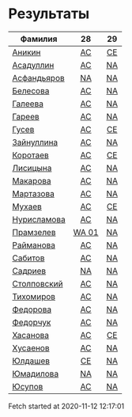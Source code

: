 # Результаты
Фамилия | 28| 29
---|:---:|:---:
[Аникин](Аникин/README.md)  | [AC](Аникин/28.md) | [CE](Аникин/29.md)
[Асадуллин](Асадуллин/README.md)  | [AC](Асадуллин/28.md) | [NA](Асадуллин/29.md)
[Асфандьяров](Асфандьяров/README.md)  | [NA](Асфандьяров/28.md) | [NA](Асфандьяров/29.md)
[Белесова](Белесова/README.md)  | [AC](Белесова/28.md) | [NA](Белесова/29.md)
[Галеева](Галеева/README.md)  | [AC](Галеева/28.md) | [NA](Галеева/29.md)
[Гареев](Гареев/README.md)  | [AC](Гареев/28.md) | [NA](Гареев/29.md)
[Гусев](Гусев/README.md)  | [AC](Гусев/28.md) | [CE](Гусев/29.md)
[Зайнуллина](Зайнуллина/README.md)  | [AC](Зайнуллина/28.md) | [NA](Зайнуллина/29.md)
[Коротаев](Коротаев/README.md)  | [AC](Коротаев/28.md) | [CE](Коротаев/29.md)
[Лисицына](Лисицына/README.md)  | [AC](Лисицына/28.md) | [NA](Лисицына/29.md)
[Макарова](Макарова/README.md)  | [AC](Макарова/28.md) | [NA](Макарова/29.md)
[Мартазова](Мартазова/README.md)  | [AC](Мартазова/28.md) | [NA](Мартазова/29.md)
[Мухаев](Мухаев/README.md)  | [AC](Мухаев/28.md) | [CE](Мухаев/29.md)
[Нурисламова](Нурисламова/README.md)  | [AC](Нурисламова/28.md) | [NA](Нурисламова/29.md)
[Прамзелев](Прамзелев/README.md)  | [WA 01](Прамзелев/28.md) | [NA](Прамзелев/29.md)
[Райманова](Райманова/README.md)  | [AC](Райманова/28.md) | [NA](Райманова/29.md)
[Сабитов](Сабитов/README.md)  | [AC](Сабитов/28.md) | [NA](Сабитов/29.md)
[Садриев](Садриев/README.md)  | [NA](Садриев/28.md) | [NA](Садриев/29.md)
[Столповский](Столповский/README.md)  | [AC](Столповский/28.md) | [NA](Столповский/29.md)
[Тихомиров](Тихомиров/README.md)  | [AC](Тихомиров/28.md) | [NA](Тихомиров/29.md)
[Федорова](Федорова/README.md)  | [AC](Федорова/28.md) | [NA](Федорова/29.md)
[Федорчук](Федорчук/README.md)  | [AC](Федорчук/28.md) | [NA](Федорчук/29.md)
[Хасанова](Хасанова/README.md)  | [AC](Хасанова/28.md) | [CE](Хасанова/29.md)
[Хусаенов](Хусаенов/README.md)  | [AC](Хусаенов/28.md) | [NA](Хусаенов/29.md)
[Юлдашев](Юлдашев/README.md)  | [CE](Юлдашев/28.md) | [NA](Юлдашев/29.md)
[Юмадилова](Юмадилова/README.md)  | [NA](Юмадилова/28.md) | [NA](Юмадилова/29.md)
[Юсупов](Юсупов/README.md)  | [AC](Юсупов/28.md) | [NA](Юсупов/29.md)

Fetch started at 2020-11-12 12:17:01
